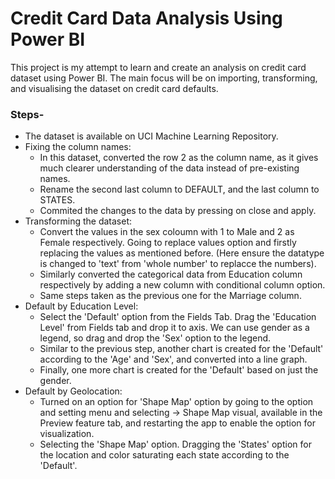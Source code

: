 # Credit Card Data Analysis Using Power BI

This project is my attempt to learn and create an analysis on credit card dataset using Power BI. The main focus will be on importing, transforming, and visualising the dataset on credit card defaults. 


### Steps-

* The dataset is available on UCI Machine Learning Repository.
* Fixing the column names:
    * In this dataset, converted the row 2 as the column name, as it gives much clearer understanding of the data instead of pre-existing names.
    * Rename the second last column to DEFAULT, and the last column to STATES.
    * Commited the changes to the data by pressing on close and apply.
* Transforming the dataset:
    * Convert the values in the sex coloumn with 1 to Male and 2 as Female respectively. Going to replace values option and firstly replacing the values as mentioned before. (Here ensure the datatype is changed to 'text' from 'whole number' to replacce the numbers).
    * Similarly converted the categorical data from Education column respectively by adding a new column with conditional column option.
    * Same steps taken as the previous one for the Marriage column.
* Default by Education Level:
    * Select the 'Default' option from the Fields Tab. Drag the 'Education Level' from Fields tab and drop it to axis. We can use gender as a legend, so drag and drop the 'Sex' option to the legend.
    * Similar to the previous step, another chart is created for the 'Default' according to the 'Age' and 'Sex', and converted into a line graph.
    * Finally, one more chart is created for the 'Default' based on just the gender.
* Default by Geolocation:
    * Turned on an option for 'Shape Map' option by going to the option and setting menu and selecting -> Shape Map visual, available in the Preview feature tab, and restarting the app to enable the option for visualization.
    * Selecting the 'Shape Map' option. Dragging the 'States' option for the location and color saturating each state according to the 'Default'.